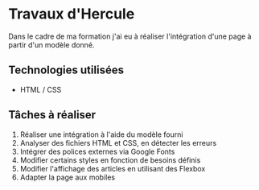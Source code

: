 # Travaux d'Hercule

Dans le cadre de ma formation j'ai eu à réaliser l'intégration d'une page à partir d'un modèle donné.

## Technologies utilisées

- HTML / CSS

## Tâches à réaliser

1. Réaliser une intégration à l'aide du modèle fourni
2. Analyser des fichiers HTML et CSS, en détecter les erreurs
3. Intégrer des polices externes via Google Fonts
4. Modifier certains styles en fonction de besoins définis
5. Modifier l'affichage des articles en utilisant des Flexbox
6. Adapter la page aux mobiles
